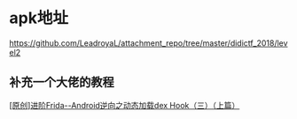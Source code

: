 # apk地址
https://github.com/LeadroyaL/attachment_repo/tree/master/didictf_2018/level2

## 补充一个大佬的教程
[[原创]进阶Frida--Android逆向之动态加载dex Hook（三）（上篇）](https://bbs.kanxue.com/thread-229597.htm)